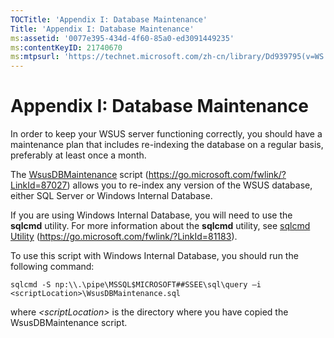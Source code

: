 ```yaml
---
TOCTitle: 'Appendix I: Database Maintenance'
Title: 'Appendix I: Database Maintenance'
ms:assetid: '0077e395-434d-4f60-85a0-ed3091449235'
ms:contentKeyID: 21740670
ms:mtpsurl: 'https://technet.microsoft.com/zh-cn/library/Dd939795(v=WS.10)'
---
```


Appendix I: Database Maintenance
================================

In order to keep your WSUS server functioning correctly, you should have a maintenance plan that includes re-indexing the database on a regular basis, preferably at least once a month.

The [WsusDBMaintenance](https://go.microsoft.com/fwlink/?linkid=87027) script (https://go.microsoft.com/fwlink/?LinkId=87027) allows you to re-index any version of the WSUS database, either SQL Server or Windows Internal Database.

If you are using Windows Internal Database, you will need to use the **sqlcmd** utility. For more information about the **sqlcmd** utility, see [sqlcmd Utility](https://go.microsoft.com/fwlink/?linkid=81183) (https://go.microsoft.com/fwlink/?LinkId=81183).

To use this script with Windows Internal Database, you should run the following command:

`sqlcmd -S np:\\.\pipe\MSSQL$MICROSOFT##SSEE\sql\query –i <scriptLocation>\WsusDBMaintenance.sql`

where *&lt;scriptLocation&gt;* is the directory where you have copied the WsusDBMaintenance script.